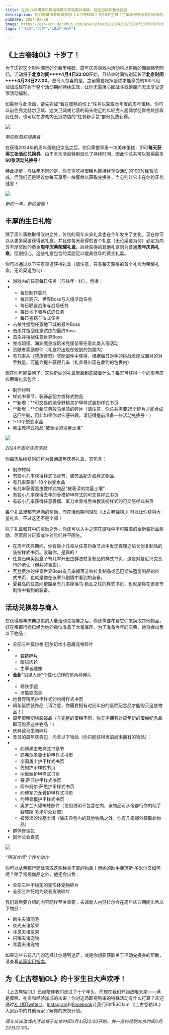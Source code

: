 ```yaml
---
title: 在2024年周年庆典活动期间享受美味蛋糕、经验加成和额外奖励
description: 我们邀请所有玩家参加《上古卷轴OL》的10岁生日！了解如何参与我们欢乐的10周年庆祝活动。
pubDate: 2024-03-28
image: https://eso-cdn.denohub.com/ape/uploads/2024/03/2986fc33560b70052ac679f2b54a8ffb.jpg
tags: ["活动","公告","10周年庆典"]

---
```


## 《上古卷轴OL》十岁了！

为了庆祝这个影响深远的全新里程碑，周年庆典游戏内活动将以崭新的面貌强势回归。活动将于**北京时间****4月4日22:00**开始，且结束时间特别延长至**北京时间****4月23日22:00**。更令人惊喜的是，之前需要吃掉蛋糕才能享受的100%经验加成现在将于整个活动期间持续生效，让你无需担心因战斗或饱腹而无法享受这项活动福利。

如需参与此活动，请先完成“看在蛋糕的份上”任务以获取本年度的周年蛋糕。你可以前往弗克赫尔卫城、达文卫城或匕落的码头附近的年轻虎人厨师学徒默格处接取此任务，也可以在游戏内王冠商店的“任务新手包”部分免费获得。

![](https://eso-cdn.denohub.com/ape/uploads/2024/03/66fcdf167b0a947d5c0e40ab9429a0d2.jpg)

<p class="text-gray-500 text-sm text-center"><i>帮助默格烘焙美食</i></p>

在获得2024年的周年蛋糕纪念品之后，你只需要享用一块美味蛋糕，即可**每天获得三张活动兑换券**。由于本次活动特别延长了持续时间，因此你总共可以获得最多**60张活动兑换券**！

特此提醒，与往年不同的是，你无需吃掉蛋糕也能持续享受活动的100%经验加成。但我们还是建议你每天享用一块蛋糕以获取兑换券，当心别让它卡在你的牙齿缝里！

![](https://eso-cdn.denohub.com/ape/uploads/2024/03/d788eef7d81d058b428388399110172b.jpg)

<p class="text-gray-500 text-sm text-center"><i>新的一年，新的蛋糕！</i></p>

## 丰厚的生日礼物

除了周年蛋糕取得改进之外，传统的周年庆典礼盒也在今年发生了变化。现在你可以从更多渠道获得该礼盒，并且你每天获得的首个礼盒（无论渠道为何）必定为内含丰厚奖励的黄金**周年庆典荣耀礼盒**。后续获得的其他礼盒则为普通**周年庆典礼盒**，但别担心，这些礼盒包含的奖励足以媲美往年的黄金礼盒。

你可以通过以下任意渠道获得礼盒（请注意，只有每天获得的首个礼盒为荣耀礼盒，无论渠道为何）：

- 游戏内的任意每日任务（与往年一样），包括：
-
  - 每日制作委托
  - 每日洞穴、世界Boss与入侵活动任务
  - 每日联盟战争与战场任务
  - 每日地下城与试炼任务
  - 每日盗窃与仪式任务
- 击杀并搜刮任意地下城的最终Boss
- 击杀并搜刮任意试炼的最终Boss
- 击杀并搜刮任意世界Boss
- 完成暗锚、海渊魔泉或尼米克堡垒等任意此类入侵活动
- 贡献者奖励邮件（礼盒将出现在收到的包裹内）
- 有几率从《望族传奇》奖励邮件中获得，根据每日对手的挑战难度或面对的对手数量，可能会提升获得几率（礼盒将出现在收到的包裹内）

现在你可能要问了，这些奇妙的礼盒里面到底装着什么？每天可获得一个的周年庆典荣耀礼盒包含：

- 制作材料
- 样式书章节、装饰品配方或样式物品
- **新增：**可交易的地骨野精灵护甲样式装扮样式书页
- **新增：**全新庆典骏马坐骑的碎片（请注意，你总共需要25个碎片才能合成这匹坐骑，因此如果你对它感兴趣，请记得提前准备一些活动兑换券！）
- 1-10个蜕变水晶
- 黑虫教样式物品“被亵渎的坟墓土壤”

![](https://eso-cdn.denohub.com/ape/uploads/2024/03/586990e91467d6e178522d0d85771a56.jpg)

<p class="text-gray-500 text-sm text-center"><i>2024年周年庆典奖励</i></p>

你每天后续获得的将为普通周年庆典礼盒，其包含：

- 制作材料
- 有较小几率获得样式书章节、装饰品配方或样式物品
- 有几率获得1-10个蜕变水晶
- 有几率获得黑虫教样式物品“被亵渎的坟墓土壤”
- 有较小几率获得去年的骨模护甲样式的可交易样式书页
- 有较小几率获得任意骨模、军刀龙骨或黑虫教装扮样式的可交易样式书页

每个礼盒里都有满满的奖励，而在活动期间游玩《上古卷轴OL》可以让你获得大量礼盒。不过这还不是全部！

除了礼盒和其中的奖励之外，你还可以入手之前在游戏中不可赚取的全新装扮品奖励，尽管部分玩家或许对它们并不陌生。

- 在周年庆典期间，你有极小几率从任意钓鱼节点中发现真理之焰长剑复制品的装扮样式书页。没骗你，是真的！
- 任意石碑奖励盒子有几率开出虫群法杖复制品的样式书页，这是对曼尼玛克恶行的承认（但并非表彰）。
- 瓦登费尔的任意世界Boss有几率掉落苏纳拉复制品或巴巴斯头盔复制品的样式书页，也就是你在该章节剧情中看到的装备。
- 夏暮岛的任意间歇魔泉有几率掉落乌·勒瓦之杖的样式书页，也就是你在该章节剧情中看到的装备。

## 活动兑换券与商人

在获得周年庆典提供的大量活动兑换券之后，你还需要花费它们来换取其他物品，好在帝都行商已经为她的摊位准备了大量库存。为了准备今年的庆典，她将会出售以下物品：

- 全部三种莫拉格·巴尔幻术小恶魔宠物碎片
-
  - 锚链碎片
  - 暗锚齿轮
  - 主宰者雕像
- **全新**“阴谋大师”个性化动作的前两种碎片
-
  - 寒铁手铠
  - 冷酷铁面具
- 地骨野精灵护甲样式的约缚样式书页
- 周年蛋糕装饰品（请注意，你需要拥有对应年份的蛋糕纪念品才能购买这些物品！）
- 周年蛋糕切块装饰品（与完整的蛋糕不同，你无需拥有对应年份的蛋糕纪念品即可购买这些物品！）
- 庆典骏马坐骑碎片
- 昔日的周年庆典包，内含以下物品（你只能获得当前尚未拥有的物品）：
-
  - 约缚黑虫教样式书章节
  - 耶弗尔圣骑士护甲样式书页
  - 帝国勇士护甲样式书页
  - 先知护甲样式书页
  - 丽里丝护甲样式书页
  - 赛·萨汗护甲样式书页
  - 阿布努尔·萨恩护甲样式书页
  - 约缚军刀龙骨护甲样式书页
  - 约缚骨模护甲样式书页
  - 奥罗兰火罐蜘蛛部件（使用说明不包含在内，该物品可从帝都行商的助手斐琉斯·多米尔处获取）
  - 被亵渎的坟墓土壤（除庆典包内的其他物品之外，你有几率额外获取此物品）
- 群体修理包
- 同伴公会嘉奖

![](https://eso-cdn.denohub.com/ape/uploads/2024/03/0fe7e2881b27f875fd5955e6a61a4b01.jpg)

<p class="text-gray-500 text-sm text-center"><i>“阴谋大师”个性化动作</i></p>

你可以从帝都行商处获取这些种类丰富的物品！但她的助手斐琉斯·多米尔又如何呢？除了常规商品之外，他还会出售：

- 全部三种不稳定的变形体宠物碎片
- 全部三种死地灼烧者皮肤碎片

我们最后要介绍的内容同样至关重要：夫诸商人内努拉尔会在周年庆典期间出售以下物品：

- 新生夫诸羽毛
- 夜光夫诸浆果
- 冰息夫诸浆果
- 闪耀夫诸宠物
- 青霜夫诸宠物

如果这些五花八门的选择让你感到迷茫，或是你想要获取关于活动兑换券的帮助，请查看[这篇实用指南](https://www.elderscrollsonline.com/cn/guides/eventtickets)。

## 为《上古卷轴OL》的十岁生日大声欢呼！

《上古卷轴OL》已经陪伴我们走过了十个年头，而现在我们开始放眼未来——满是蛋糕、礼盒和经验加成的未来！你对这场即将到来的特殊活动有什么打算？欢迎通过[X（即Twitter）](https://twitter.com/TESOnline)、[Instagram](https://www.instagram.com/elderscrollsonline/)和[Facebook](https://www.facebook.com/elderscrollsonline)让我们和#ESOfam
《上古卷轴OL》大家庭中的其他玩家了解你的庆祝计划。 

_周年庆典游戏内活动将于北京时间4月4日22:00开始，并一直持续到北京时间4月23日22:00。_
